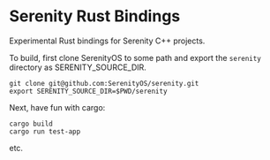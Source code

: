# Serenity Rust Bindings

Experimental Rust bindings for Serenity C++ projects.

To build, first clone SerenityOS to some path and export the ``serenity`` directory as SERENITY_SOURCE_DIR.

```
git clone git@github.com:SerenityOS/serenity.git
export SERENITY_SOURCE_DIR=$PWD/serenity
```

Next, have fun with cargo:

```
cargo build
cargo run test-app
```

etc.
